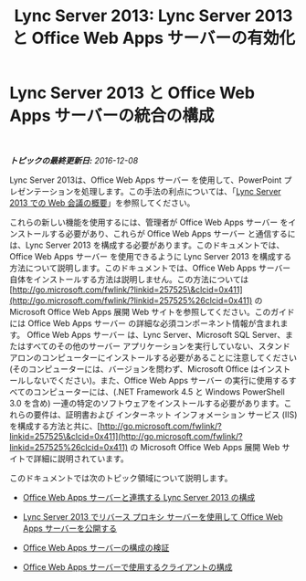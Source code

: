 ﻿---
title: 'Lync Server 2013: Lync Server 2013 と Office Web Apps サーバーの有効化'
TOCTitle: Lync Server 2013 と Office Web Apps サーバーの有効化
ms:assetid: 3370ab55-9949-4f32-b88b-5cffed6aaad8
ms:mtpsurl: https://technet.microsoft.com/ja-jp/library/JJ204792(v=OCS.15)
ms:contentKeyID: 48271721
ms.date: 12/10/2016
mtps_version: v=OCS.15
ms.translationtype: HT
---

# Lync Server 2013 と Office Web Apps サーバーの統合の構成

 

_**トピックの最終更新日:** 2016-12-08_

Lync Server 2013は、Office Web Apps サーバー を使用して、PowerPoint プレゼンテーションを処理します。この手法の利点については、「[Lync Server 2013 での Web 会議の概要](lync-server-2013-web-conferencing-overview.md)」を参照してください。

これらの新しい機能を使用するには、管理者が Office Web Apps サーバー をインストールする必要があり、これらが Office Web Apps サーバー と通信するには、Lync Server 2013 を構成する必要があります。このドキュメントでは、Office Web Apps サーバー を使用できるように Lync Server 2013 を構成する方法について説明します。このドキュメントでは、Office Web Apps サーバー 自体をインストールする方法は説明しません。この方法については [http://go.microsoft.com/fwlink/?linkid=257525\&clcid=0x411](http://go.microsoft.com/fwlink/?linkid=257525%26clcid=0x411) の Microsoft Office Web Apps 展開 Web サイトを参照してください。このガイドには Office Web Apps サーバー の詳細な必須コンポーネント情報が含まれます。 Office Web Apps サーバー は、Lync Server、Microsoft SQL Server、またはすべてのその他のサーバー アプリケーションを実行していない、スタンドアロンのコンピューターにインストールする必要があることに注意してください (そのコンピューターには、バージョンを問わず、Microsoft Office はインストールしないでください)。また、Office Web Apps サーバー の実行に使用するすべてのコンピューターには、(.NET Framework 4.5 と Windows PowerShell 3.0 を含め) 一連の特定のソフトウェアをインストールする必要があります。これらの要件は、証明書および インターネット インフォメーション サービス (IIS) を構成する方法と共に、[http://go.microsoft.com/fwlink/?linkid=257525\&clcid=0x411](http://go.microsoft.com/fwlink/?linkid=257525%26clcid=0x411) の Microsoft Office Web Apps 展開 Web サイトで詳細に説明されています。

このドキュメントでは次のトピック領域について説明します。

  - [Office Web Apps サーバーと連携する Lync Server 2013 の構成](lync-server-2013-configuring-lync-server-2013-to-work-with-office-web-apps-server.md)

  - [Lync Server 2013 でリバース プロキシ サーバーを使用して Office Web Apps サーバーを公開する](lync-server-2013-publishing-office-web-apps-server-using-a-reverse-proxy-server.md)

  - [Office Web Apps サーバーの構成の検証](lync-server-2013-validating-the-configuration-of-office-web-apps-server.md)

  - [Office Web Apps サーバーで使用するクライアントの構成](lync-server-2013-configuring-clients-for-use-with-office-web-apps-server.md)

